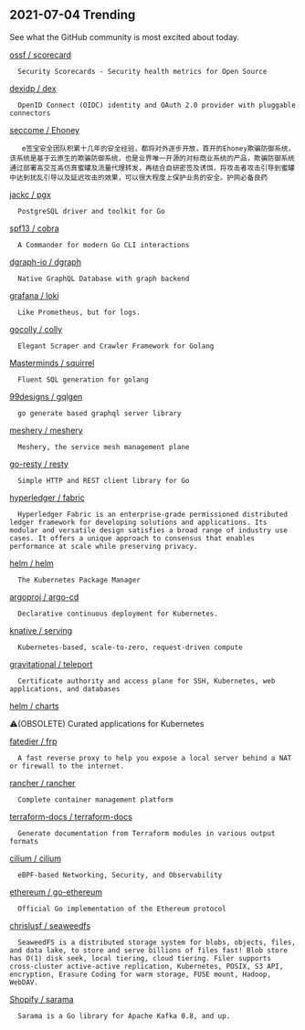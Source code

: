 ## 2021-07-04 Trending 
See what the GitHub community is most excited about today. 

[ossf / scorecard](https://github.com/ossf/scorecard) 

      Security Scorecards - Security health metrics for Open Source
     
[dexidp / dex](https://github.com/dexidp/dex) 

      OpenID Connect (OIDC) identity and OAuth 2.0 provider with pluggable connectors
     
[seccome / Ehoney](https://github.com/seccome/Ehoney) 

       e签宝安全团队积累十几年的安全经验，都将对外逐步开放，首开的Ehoney欺骗防御系统，该系统是基于云原生的欺骗防御系统，也是业界唯一开源的对标商业系统的产品，欺骗防御系统通过部署高交互高仿真蜜罐及流量代理转发，再结合自研密签及诱饵，将攻击者攻击引导到蜜罐中达到扰乱引导以及延迟攻击的效果，可以很大程度上保护业务的安全。护网必备良药
     
[jackc / pgx](https://github.com/jackc/pgx) 

      PostgreSQL driver and toolkit for Go
     
[spf13 / cobra](https://github.com/spf13/cobra) 

      A Commander for modern Go CLI interactions
     
[dgraph-io / dgraph](https://github.com/dgraph-io/dgraph) 

      Native GraphQL Database with graph backend
     
[grafana / loki](https://github.com/grafana/loki) 

      Like Prometheus, but for logs.
     
[gocolly / colly](https://github.com/gocolly/colly) 

      Elegant Scraper and Crawler Framework for Golang
     
[Masterminds / squirrel](https://github.com/Masterminds/squirrel) 

      Fluent SQL generation for golang
     
[99designs / gqlgen](https://github.com/99designs/gqlgen) 

      go generate based graphql server library
     
[meshery / meshery](https://github.com/meshery/meshery) 

      Meshery, the service mesh management plane
     
[go-resty / resty](https://github.com/go-resty/resty) 

      Simple HTTP and REST client library for Go
     
[hyperledger / fabric](https://github.com/hyperledger/fabric) 

      Hyperledger Fabric is an enterprise-grade permissioned distributed ledger framework for developing solutions and applications. Its modular and versatile design satisfies a broad range of industry use cases. It offers a unique approach to consensus that enables performance at scale while preserving privacy.
     
[helm / helm](https://github.com/helm/helm) 

      The Kubernetes Package Manager
     
[argoproj / argo-cd](https://github.com/argoproj/argo-cd) 

      Declarative continuous deployment for Kubernetes.
     
[knative / serving](https://github.com/knative/serving) 

      Kubernetes-based, scale-to-zero, request-driven compute
     
[gravitational / teleport](https://github.com/gravitational/teleport) 

      Certificate authority and access plane for SSH, Kubernetes, web applications, and databases
     
[helm / charts](https://github.com/helm/charts) 

      
⚠️(OBSOLETE) Curated applications for Kubernetes
     
[fatedier / frp](https://github.com/fatedier/frp) 

      A fast reverse proxy to help you expose a local server behind a NAT or firewall to the internet.
     
[rancher / rancher](https://github.com/rancher/rancher) 

      Complete container management platform
     
[terraform-docs / terraform-docs](https://github.com/terraform-docs/terraform-docs) 

      Generate documentation from Terraform modules in various output formats
     
[cilium / cilium](https://github.com/cilium/cilium) 

      eBPF-based Networking, Security, and Observability
     
[ethereum / go-ethereum](https://github.com/ethereum/go-ethereum) 

      Official Go implementation of the Ethereum protocol
     
[chrislusf / seaweedfs](https://github.com/chrislusf/seaweedfs) 

      SeaweedFS is a distributed storage system for blobs, objects, files, and data lake, to store and serve billions of files fast! Blob store has O(1) disk seek, local tiering, cloud tiering. Filer supports cross-cluster active-active replication, Kubernetes, POSIX, S3 API, encryption, Erasure Coding for warm storage, FUSE mount, Hadoop, WebDAV.
     
[Shopify / sarama](https://github.com/Shopify/sarama) 

      Sarama is a Go library for Apache Kafka 0.8, and up.
     
